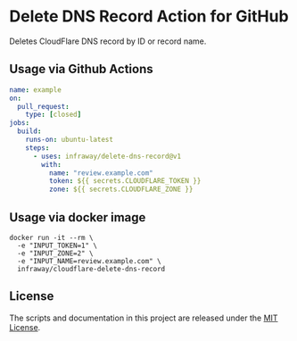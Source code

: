 # Delete DNS Record Action for GitHub

Deletes CloudFlare DNS record by ID or record name.

## Usage via Github Actions

```yaml
name: example
on:
  pull_request:
    type: [closed]
jobs:
  build:
    runs-on: ubuntu-latest
    steps:
      - uses: infraway/delete-dns-record@v1
        with:
          name: "review.example.com"
          token: ${{ secrets.CLOUDFLARE_TOKEN }}
          zone: ${{ secrets.CLOUDFLARE_ZONE }}
```

## Usage via docker image

```shell script
docker run -it --rm \
  -e "INPUT_TOKEN=1" \
  -e "INPUT_ZONE=2" \
  -e "INPUT_NAME=review.example.com" \
  infraway/cloudflare-delete-dns-record 
```

## License

The scripts and documentation in this project are released under the [MIT License](LICENSE).
